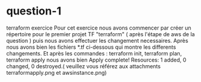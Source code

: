 # question-1
terraform exercice
Pour cet exercice nous avons commencer par créer un répertoire pour le premier projet TF "terraform" ( après l'étape de aws de la question ) 
puis nous avons effectuer les changement necessaires. 
Après nous avons bien les fichiers *.tf ci-dessous qui montre les differents changements. 
Et après les commandes : terraform init, terraform plan, terraform apply nous avons bien Apply complete! Resources: 1 added, 0 changed, 0 destroyed.( veuillez vous référez aux attachments terraformapply.png et awsinstance.png) 
